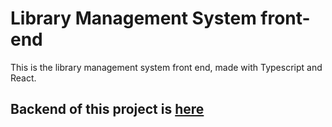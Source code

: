 # Library Management System front-end

This is the library management system front end, made with Typescript and React. 

## Backend of this project is [here](github.com/IordanisKokk/library-backend)
